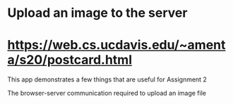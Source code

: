 # Upload an image to the server
# https://web.cs.ucdavis.edu/~amenta/s20/postcard.html

This app demonstrates a few things that are useful for Assignment 2

The browser-server communication required to upload an image file
  